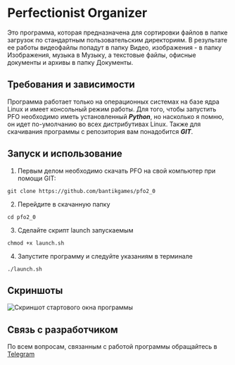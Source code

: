 # Perfectionist Organizer
Это программа, которая предназначена для сортировки файлов в папке загрузок по стандартным пользовательским директориям. В результате ее работы видеофайлы попадут в папку Видео, изображения - в папку Изображения, музыка в Музыку, а текстовые файлы, офисные документы и архивы в папку Документы.


## Требования и зависимости

Программа работает только на операционных системах на базе ядра Linux и имеет консольный режим работы. Для того, чтобы запустить PFO необходимо иметь установленный ***Python***, но насколько я помню, он идет по-умолчанию во всех дистрибутивах Linux. Также для скачивания программы с репозитория вам понадобится ***GIT***.

## Запуск и использование
1. Первым делом необходимо скачать PFO на свой компьютер при помощи GIT:

<pre><code>git clone https://github.com/bantikgames/pfo2_0</code></pre>

2. Перейдите в скачанную папку

<pre><code>cd pfo2_0</code></pre>

3. Сделайте скрипт launch запускаемым

<pre><code>chmod +x launch.sh</code></pre>

4. Запустите программу и следуйте указаниям в терминале

<pre><code>./launch.sh</code></pre>

## Скриншоты

![Скриншот стартового окна программы](https://user-images.githubusercontent.com/30393784/177380107-54e5ad9a-d05f-48b6-b933-294c200dd66a.png)

## Связь с разработчиком

По всем вопросам, связанным с работой программы обращайтесь в [Telegram](https://t.me/bantikgames)
